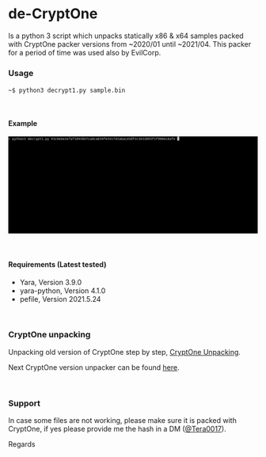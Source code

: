de-CryptOne
==============

Is a python 3 script which unpacks statically x86 & x64 samples packed with CryptOne packer versions from ~2020/01 until ~2021/04. This packer for a period of time was used also by EvilCorp.


### Usage

```
~$ python3 decrypt1.py sample.bin
```

&nbsp;
#### Example

![](images/x64.gif)

&nbsp;
#### Requirements (Latest tested)

* Yara, Version 3.9.0
* yara-python, Version 4.1.0
* pefile, Version 2021.5.24

&nbsp;
### CryptOne unpacking

Unpacking old version of CryptOne step by step, [CryptOne Unpacking](https://github.com/Tera0017/de-CryptOne/blob/main/CryptOne_Unpacking.md).

Next CryptOne version unpacker can be found [here](https://github.com/Tera0017/de-CryptOne-v2).

&nbsp;
### Support

In case some files are not working, please make sure it is packed with CryptOne, if yes please provide me the hash in a DM ([@Tera0017](https://twitter.com/tera0017)).

Regards
